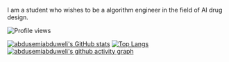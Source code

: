 I am a student who wishes to be a algorithm engineer in the field of AI drug design. 

![Profile views](https://gpvc.arturio.dev/abdusemiabduweli)

[![abdusemiabduweli's GitHub stats](https://github-readme-stats.vercel.app/api?username=abdusemiabduweli&theme=react)](https://github.com/abdusemiabduweli)
[![Top Langs](https://github-readme-stats.vercel.app/api/top-langs/?username=abdusemiabduweli&theme=react)](https://github.com/abdusemiabduweli)
[![abdusemiabduweli's github activity graph](https://activity-graph.herokuapp.com/graph?username=abdusemiabduweli&theme=react)](https://github.com/abdusemiabduweli)
